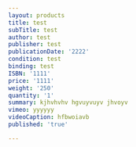```yaml
---
layout: products
title: test
subTitle: test
author: test
publisher: test
publicationDate: '2222'
condition: test
binding: test
ISBN: '1111'
price: '1111'
weight: '250'
quantity: '1'
summary: kjhvhvhv hgvuyvuyv jhvoyv
vimeo: yyyyyy
videoCaption: hfbwoiavb
published: 'true'

---
```


